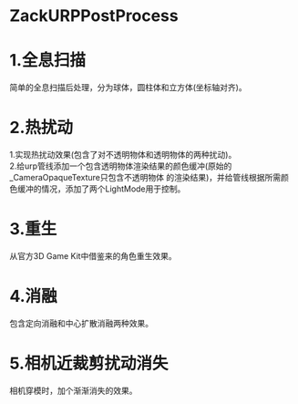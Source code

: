 # ZackURPPostProcess

# 1.全息扫描 <br>
简单的全息扫描后处理，分为球体，圆柱体和立方体(坐标轴对齐)。<br>

# 2.热扰动 <br>
1.实现热扰动效果(包含了对不透明物体和透明物体的两种扰动)。<br>
2.给urp管线添加一个包含透明物体渲染结果的颜色缓冲(原始的_CameraOpaqueTexture只包含不透明物体
的渲染结果)，并给管线根据所需颜色缓冲的情况，添加了两个LightMode用于控制。	<br>

# 3.重生 <br>
从官方3D Game Kit中借鉴来的角色重生效果。<br>

# 4.消融 <br>
包含定向消融和中心扩散消融两种效果。 <br>

# 5.相机近裁剪扰动消失 <br>
相机穿模时，加个渐渐消失的效果。 <br>